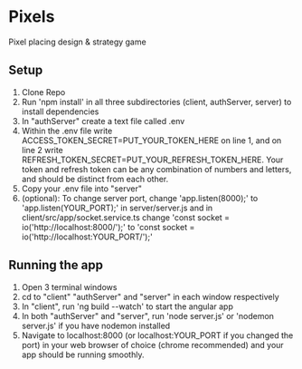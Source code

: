 # Pixels
Pixel placing design &amp; strategy game

## Setup
1. Clone Repo
2. Run 'npm install' in all three subdirectories (client, authServer, server) to install dependencies
3. In "authServer" create a text file called .env
4. Within the .env file write ACCESS_TOKEN_SECRET=PUT_YOUR_TOKEN_HERE on line 1, and on line 2 write REFRESH_TOKEN_SECRET=PUT_YOUR_REFRESH_TOKEN_HERE. Your token and refresh token can be any combination of numbers and letters, and should be distinct from each other.
5. Copy your .env file into "server"
6. (optional): To change server port, change 'app.listen(8000);' to 'app.listen(YOUR_PORT);' in server/server.js and in client/src/app/socket.service.ts change 'const socket = io('http://localhost:8000/');' to 'const socket = io('http://localhost:YOUR_PORT/');'

## Running the app
1. Open 3 terminal windows
2. cd to "client" "authServer" and "server" in each window respectively
3. In "client", run 'ng build --watch' to start the angular app
4. In both "authServer" and "server", run 'node server.js' or 'nodemon server.js' if you have nodemon installed
5. Navigate to localhost:8000 (or localhost:YOUR_PORT if you changed the port) in your web browser of choice (chrome recommended) and your app should be running smoothly.

